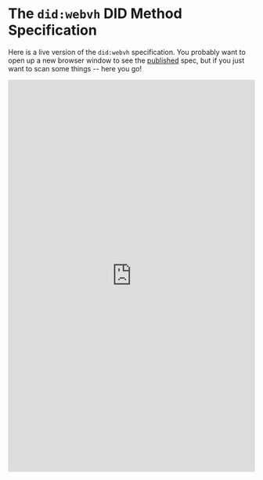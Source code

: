 # The `did:webvh` DID Method Specification

Here is a live version of the `did:webvh` specification. You probably want to open up
a new browser window to see the [published](https://identity.foundation/didwebvh/next) spec, but if you
just want to scan some things -- here you go!

<iframe src="https://identity.foundation/didwebvh/next" width="100%" height="800" frameborder="0"></iframe>
